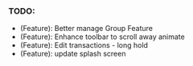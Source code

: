 ### TODO:
- (Feature): Better manage Group Feature
- (Feature): Enhance toolbar to scroll away animate
- (Feature): Edit transactions - long hold
- (Feature): update splash screen